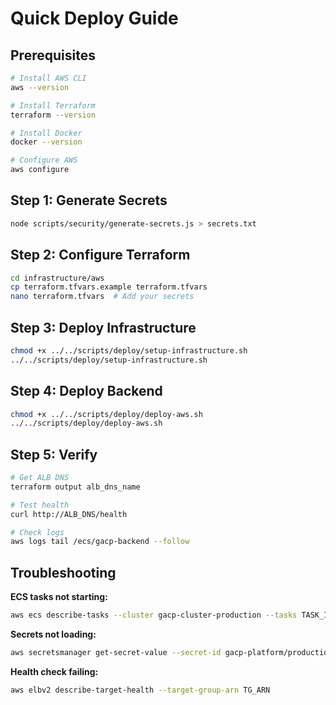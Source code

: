 # Quick Deploy Guide

## Prerequisites

```bash
# Install AWS CLI
aws --version

# Install Terraform
terraform --version

# Install Docker
docker --version

# Configure AWS
aws configure
```

## Step 1: Generate Secrets

```bash
node scripts/security/generate-secrets.js > secrets.txt
```

## Step 2: Configure Terraform

```bash
cd infrastructure/aws
cp terraform.tfvars.example terraform.tfvars
nano terraform.tfvars  # Add your secrets
```

## Step 3: Deploy Infrastructure

```bash
chmod +x ../../scripts/deploy/setup-infrastructure.sh
../../scripts/deploy/setup-infrastructure.sh
```

## Step 4: Deploy Backend

```bash
chmod +x ../../scripts/deploy/deploy-aws.sh
../../scripts/deploy/deploy-aws.sh
```

## Step 5: Verify

```bash
# Get ALB DNS
terraform output alb_dns_name

# Test health
curl http://ALB_DNS/health

# Check logs
aws logs tail /ecs/gacp-backend --follow
```

## Troubleshooting

**ECS tasks not starting:**

```bash
aws ecs describe-tasks --cluster gacp-cluster-production --tasks TASK_ID
```

**Secrets not loading:**

```bash
aws secretsmanager get-secret-value --secret-id gacp-platform/production
```

**Health check failing:**

```bash
aws elbv2 describe-target-health --target-group-arn TG_ARN
```
